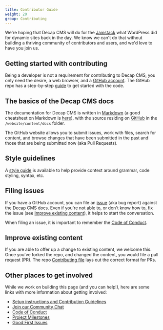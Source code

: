 ```yaml
---
title: Contributor Guide
weight: 20
group: Contributing
---
```


We're hoping that Decap CMS will do for the [Jamstack](https://www.jamstack.org) what WordPress did for dynamic sites back in the day. We know we can't do that without building a thriving community of contributors and users, and we'd love to have you join us.

## Getting started with contributing
Being a developer is not a requirement for contributing to Decap CMS, you only need the desire, a web browser, and a [GitHub account](https://github.com/join). The GitHub repo has a step-by-step [guide](https://github.com/decaporg/decap-cms/blob/master/CONTRIBUTING.md) to get started with the code.

## The basics of the Decap CMS docs
The documentation for Decap CMS is written in [Markdown](http://daringfireball.net/projects/markdown/) (a good cheatsheet on Markdown is [here](https://github.com/adam-p/markdown-here/wiki/Markdown-Cheatsheet)), with the source residing on [GitHub](https://github.com/decaporg/decap-cms) in the `/website/content/docs` folder.

The GitHub website allows you to submit issues, work with files, search for content, and browse changes that have been submitted in the past and those that are being submitted now (aka Pull Requests). 

## Style guidelines
A [style guide](/docs/writing-style-guide/) is available to help provide context around grammar, code styling, syntax, etc. 

## Filing issues
If you have a GitHub account, you can file an [issue](https://github.com/decaporg/decap-cms/issues) (aka bug report) against the Decap CMS docs. Even if you're not able to, or don't know how to, fix the issue (see [Improve existing content](#improve-existing-content)), it helps to start the conversation. 

When filing an issue, it is important to remember the [Code of Conduct](https://github.com/decaporg/decap-cms/blob/master/CODE_OF_CONDUCT.md).

## Improve existing content
If you are able to offer up a change to existing content, we welcome this. Once you've forked the repo, and changed the content, you would file a pull request (PR). The repo [Contributing file](https://github.com/decaporg/decap-cms/blob/master/CONTRIBUTING.md) lays out the correct format for PRs.

## Other places to get involved
While we work on building this page (and you can help!), here are some links with more information about getting involved:

* [Setup instructions and Contribution Guidelines](https://github.com/decaporg/decap-cms/blob/master/CONTRIBUTING.md)
* [Join our Community Chat](https://decapcms.org/chat)
* [Code of Conduct](https://github.com/decaporg/decap-cms/blob/master/CODE_OF_CONDUCT.md)
* [Project Milestones](https://github.com/decaporg/decap-cms/milestones)
* [Good First Issues](https://github.com/decaporg/decap-cms/issues?q=is%3Aissue+is%3Aopen+sort%3Aupdated-desc+label%3A%22good+first+issue%22+-label%3Aclaimed)
